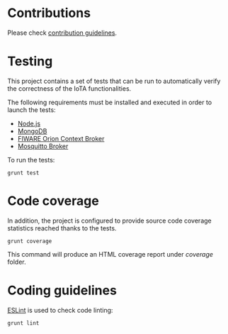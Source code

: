 # Contributions

Please check [contribution guidelines](CONTRIBUTING.md).

# Testing

This project contains a set of tests that can be run to automatically verify the correctness of the IoTA functionalities.

The following requirements must be installed and executed in order to launch the tests:

- [Node.js](https://nodejs.org/en/)
- [MongoDB](https://docs.mongodb.com/manual/installation/)
- [FIWARE Orion Context Broker](https://github.com/telefonicaid/fiware-orion)
- [Mosquitto Broker](https://mosquitto.org/download/)

To run the tests:

```
grunt test
```

# Code coverage

In addition, the project is configured to provide source code coverage statistics reached thanks to the tests.

```
grunt coverage
```

This command will produce an HTML coverage report under *coverage* folder.

# Coding guidelines

[ESLint](https://eslint.org/) is used to check code linting:

```
grunt lint
```